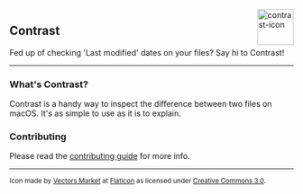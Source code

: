 <img src="https://image.flaticon.com/icons/svg/330/330700.svg" alt="contrast-icon" width="64" height="64" align="right" hspace="0" vspace="3"/>

## Contrast
Fed up of checking 'Last modified' dates on your files? Say hi to Contrast!

---
### What's Contrast?
Contrast is a handy way to inspect the difference between two files on macOS. It's as simple to use as it is to explain.


### Contributing
Please read the [contributing guide](CONTRIBUTING.md) for more info. 


---
<sub>Icon made by [Vectors Market](https://www.flaticon.com/authors/vectors-market) at [Flaticon](https://www.flaticon.com) as licensed under [Creative Commons 3.0](http://creativecommons.org/licenses/by/3.0/).</sub>
